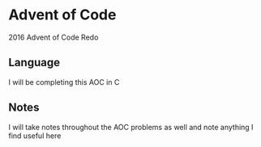 # Advent of Code 
2016 Advent of Code Redo

## Language
I will be completing this AOC in C

## Notes
I will take notes throughout the AOC problems as well and note anything I find useful here
